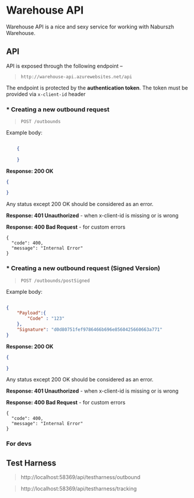 ﻿# Warehouse API

Warehouse API is a nice and sexy service for working with Naburszh Warehouse.


## API
API is exposed through the following endpoint – 
> `http://warehouse-api.azurewebsites.net/api`

The endpoint is protected by the **authentication token**. The token must be provided via `x-client-id` header

### * Creating a new outbound request 

> `POST /outbounds`

Example body:

```json 

    {
		
	}
```

**Response: 200 OK**

```json
{  
  
}


```

Any status except 200 OK should be considered as an error.

**Response: 401 Unauthorized** - when x-client-id is missing or is wrong

**Response: 400 Bad Request** - for custom errors
```
{
  "code": 400,
  "message": "Internal Error"
}
```


### * Creating a new outbound request (Signed Version) 

> `POST /outbounds/postSigned`

Example body:

```json 

{
	"Payload":{
		"Code" : "123"
	},
	"Signature": "d0d80751fef9786466b696e8560425660663a771"
}
```

**Response: 200 OK**

```json
{  
  
}


```

Any status except 200 OK should be considered as an error.

**Response: 401 Unauthorized** - when x-client-id is missing or is wrong

**Response: 400 Bad Request** - for custom errors
```
{
  "code": 400,
  "message": "Internal Error"
}
```

### For devs

## Test Harness

> http://localhost:58369/api/testharness/outbound

> http://localhost:58369/api/testharness/tracking